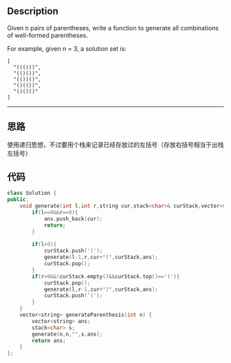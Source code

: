 ## Description
Given n pairs of parentheses, write a function to generate all combinations of well-formed parentheses.

For example, given n = 3, a solution set is:
```
[
  "((()))",
  "(()())",
  "(())()",
  "()(())",
  "()()()"
]
```

--- 

## 思路
使用递归思想，不过要用个栈来记录已经存放过的左括号（存放右括号相当于出栈左括号）

## 代码
```c++
class Solution {
public:
    void generate(int l,int r,string cur,stack<char>& curStack,vector<string>& ans){
        if(l==0&&r==0){
            ans.push_back(cur);
            return;
        }
        
        if(l>0){
            curStack.push('(');
            generate(l-1,r,cur+"(",curStack,ans);
            curStack.pop();
        }
        if(r>0&&!curStack.empty()&&curStack.top()=='('){
            curStack.pop();
            generate(l,r-1,cur+")",curStack,ans);
            curStack.push('(');
        }
    }
    vector<string> generateParenthesis(int n) {
        vector<string> ans;
        stack<char> s;
        generate(n,n,"",s,ans);
        return ans;
    }
};
```